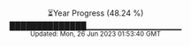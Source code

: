 <p align="center">
⏳Year Progress (48.24 %) <br>
██████████████▁▁▁▁▁▁▁▁▁▁▁▁▁▁▁▁ <br>
<sub>Updated: Mon, 26 Jun 2023 01:53:40 GMT</sub>
</p>

